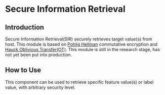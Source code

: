 # Secure Information Retrieval

## Introduction

Secure Information Retrieval(SIR) securely retrieves target value(s)
from host. This module is based on [Pohlig
Hellman](https://ee.stanford.edu/~hellman/publications/28.pdf)
commutative encryption and [Hauck Oblivious
Transfer(OT)](https://eprint.iacr.org/2017/1011). 
This module is still in the research stage, has not yet been put into production.

## How to Use

This component can be used to retrieve specific feature value(s) or
label value, with arbitrary security level.

<!-- mkdocs
## Param

::: federatedml.param.sir_param
    rendering:
      heading_level: 3
      show_source: true
      show_root_heading: true
      show_root_toc_entry: false
      show_root_full_path: false
-->

<!-- mkdocs
## Examples

{% include-examples "secure_information_retrieval" %}
-->
